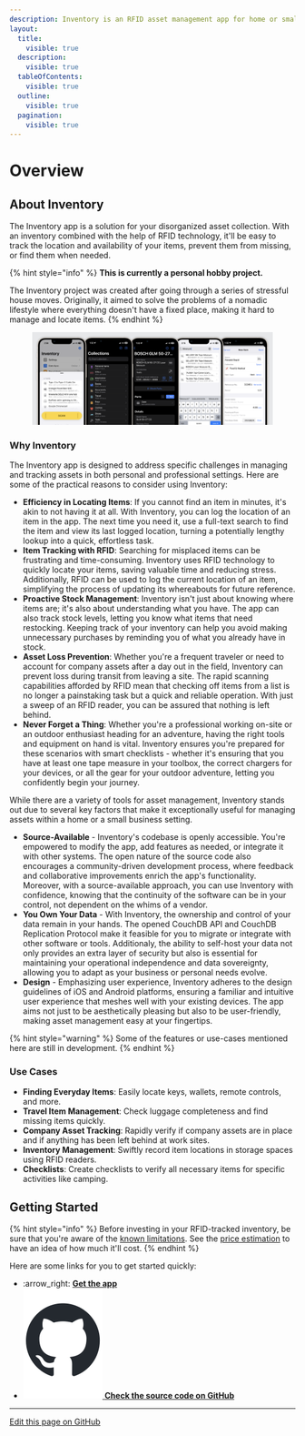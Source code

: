 ```yaml
---
description: Inventory is an RFID asset management app for home or small businesses
layout:
  title:
    visible: true
  description:
    visible: true
  tableOfContents:
    visible: true
  outline:
    visible: true
  pagination:
    visible: true
---
```


# Overview

## About Inventory

The Inventory app is a solution for your disorganized asset collection. With an inventory combined with the help of RFID technology, it'll be easy to track the location and availability of your items, prevent them from missing, or find them when needed.

{% hint style="info" %}
**This is currently a personal hobby project.**

The Inventory project was created after going through a series of stressful house moves. Originally, it aimed to solve the problems of a nomadic lifestyle where everything doesn't have a fixed place, making it hard to manage and locate items.
{% endhint %}

<div data-full-width="true">

<figure><img src=".gitbook/assets/Inventory App Banner.webp" alt=""><figcaption></figcaption></figure>

</div>

### **Why Inventory**

The Inventory app is designed to address specific challenges in managing and tracking assets in both personal and professional settings. Here are some of the practical reasons to consider using Inventory:

* **Efficiency in Locating Items**: If you cannot find an item in minutes, it's akin to not having it at all. With Inventory, you can log the location of an item in the app. The next time you need it, use a full-text search to find the item and view its last logged location, turning a potentially lengthy lookup into a quick, effortless task.
* **Item Tracking with RFID**: Searching for misplaced items can be frustrating and time-consuming. Inventory uses RFID technology to quickly locate your items, saving valuable time and reducing stress. Additionally, RFID can be used to log the current location of an item, simplifying the process of updating its whereabouts for future reference.
* **Proactive Stock Management**: Inventory isn't just about knowing where items are; it's also about understanding what you have. The app can also track stock levels, letting you know what items that need restocking. Keeping track of your inventory can help you avoid making unnecessary purchases by reminding you of what you already have in stock.
* **Asset Loss Prevention**: Whether you're a frequent traveler or need to account for company assets after a day out in the field, Inventory can prevent loss during transit from leaving a site. The rapid scanning capabilities afforded by RFID mean that checking off items from a list is no longer a painstaking task but a quick and reliable operation. With just a sweep of an RFID reader, you can be assured that nothing is left behind.
* **Never Forget a Thing**: Whether you're a professional working on-site or an outdoor enthusiast heading for an adventure, having the right tools and equipment on hand is vital. Inventory ensures you're prepared for these scenarios with smart checklists - whether it's ensuring that you have at least one tape measure in your toolbox, the correct chargers for your devices, or all the gear for your outdoor adventure, letting you confidently begin your journey.

While there are a variety of tools for asset management, Inventory stands out due to several key factors that make it exceptionally useful for managing assets within a home or a small business setting.

* **Source-Available** - Inventory's codebase is openly accessible. You're empowered to modify the app, add features as needed, or integrate it with other systems. The open nature of the source code also encourages a community-driven development process, where feedback and collaborative improvements enrich the app's functionality. Moreover, with a source-available approach, you can use Inventory with confidence, knowing that the continuity of the software can be in your control, not dependent on the whims of a vendor.
* **You Own Your Data** - With Inventory, the ownership and control of your data remain in your hands. The opened CouchDB API and CouchDB Replication Protocol make it feasible for you to migrate or integrate with other software or tools. Additionaly, the ability to self-host your data not only provides an extra layer of security but also is essential for maintaining your operational independence and data sovereignty, allowing you to adapt as your business or personal needs evolve.
* **Design** - Emphasizing user experience, Inventory adheres to the design guidelines of iOS and Android platforms, ensuring a familiar and intuitive user experience that meshes well with your existing devices. The app aims not just to be aesthetically pleasing but also to be user-friendly, making asset management easy at your fingertips.

{% hint style="warning" %}
Some of the features or use-cases mentioned here are still in development.
{% endhint %}

### Use Cases

* **Finding Everyday Items**: Easily locate keys, wallets, remote controls, and more.
* **Travel Item Management**: Check luggage completeness and find missing items quickly.
* **Company Asset Tracking**: Rapidly verify if company assets are in place and if anything has been left behind at work sites.
* **Inventory Management**: Swiftly record item locations in storage spaces using RFID readers.
* **Checklists**: Create checklists to verify all necessary items for specific activities like camping.

## Getting Started

{% hint style="info" %}
Before investing in your RFID-tracked inventory, be sure that you're aware of the [known limitations](rfid/rfid-overview.md#known-limitations). See the [price estimation](rfid/price-estimation.md) to have an idea of how much it'll cost.
{% endhint %}

Here are some links for you to get started quickly:

* :arrow\_right: [**Get the app**](quickstart.md)
* [<img src=".gitbook/assets/GitHub Mark - Gitbook Inline.svg" alt="" data-size="line"> **Check the source code on GitHub**](https://github.com/zetavg/Inventory)

***

[Edit this page on GitHub](https://github.com/zetavg/Inventory-Docs/edit/main/README.md)
